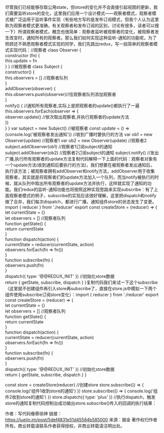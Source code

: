 尽管我们已经能够存取公用state，但store的变化并不会直接引起视图的更新，我们需要监听store的变化，这里我们应用一个设计模式——观察者模式，观察者模式被广泛运用于监听事件实现（有些地方写的是发布订阅模式，但我个人认为这里称为观察者模式更准确，有关观察者和发布订阅的区别，讨论有很多，读者可以搜一下）所谓观察者模式，概念也很简单：观察者监听被观察者的变化，被观察者发生改变时，通知所有的观察者。那么我们如何实现这种监听-通知的功能呢，为了照顾还不熟悉观察者模式实现的同学，我们先跳出redux，写一段简单的观察者模式实现代码：//观察者
class Observer {    
    constructor (fn) {      
        this.update = fn    
    }
}
//被观察者
class Subject {    
    constructor() {        
        this.observers = []          //观察者队列    
    }    
    addObserver(observer) {          
        this.observers.push(observer)//往观察者队列添加观察者    
    }    
    notify() {                       //通知所有观察者,实际上是把观察者的update()都执行了一遍       
        this.observers.forEach(observer => {        
            observer.update()            //依次取出观察者,并执行观察者的update方法        
        })    
    }
}
var subject = new Subject()       //被观察者
const update = () => {console.log('被观察者发出通知')}  //收到广播时要执行的方法
var ob1 = new Observer(update)    //观察者1
var ob2 = new Observer(update)    //观察者2
subject.addObserver(ob1)          //观察者1订阅subject的通知
subject.addObserver(ob2)          //观察者2订阅subject的通知
subject.notify()                  //发出广播,执行所有观察者的update方法复制代码解释一下上面的代码：观察者对象有一个update方法(收到通知后要执行的方法)，我们想要在被观察者发出通知后，执行该方法；被观察者拥有addObserver和notify方法，addObserver用于收集观察者，其实就是将观察者们的update方法加入一个队列，而当notify被执行的时候，就从队列中取出所有观察者的update方法并执行，这样就实现了通知的功能。我们redux的监听-通知功能也将按照这种实现思路来实现subscribe：有了上面观察者模式的例子，subscribe的实现应该很好理解，这里把dispatch和notify做了合并，我们每次dispatch，都进行广播，通知组件store的状态发生了变更。import { reducer } from './reducer'
export const createStore = (reducer) => {        
    let currentState = {}        
    let observers = []             //观察者队列        
    function getState() {                
        return currentState        
    }        
    function dispatch(action) {                
        currentState = reducer(currentState, action)                
        observers.forEach(fn => fn())        
    }        
    function subscribe(fn) {                
        observers.push(fn)        
    }        
    dispatch({ type: '@@REDUX_INIT' })  //初始化store数据        
    return { getState, subscribe, dispatch }
}复制代码我们来试一下这个subscribe（这里就不创建组件再引入store再subscribe了，直接在store.js中模拟一下两个组件使用subscribe订阅store变化）：import { reducer } from './reducer'
export const createStore = (reducer) => {        
    let currentState = {}        
    let observers = []             //观察者队列        
    function getState() {                
        return currentState        
    }        
    function dispatch(action) {                
        currentState = reducer(currentState, action)                
        observers.forEach(fn => fn())        
    }        
    function subscribe(fn) {                
        observers.push(fn)        
    }            
    dispatch({ type: '@@REDUX_INIT' })  //初始化store数据        
    return { getState, subscribe, dispatch }
}

const store = createStore(reducer)       //创建store
store.subscribe(() => { console.log('组件1收到store的通知') })
store.subscribe(() => { console.log('组件2收到store的通知') })
store.dispatch({ type: 'plus' })         //执行dispatch，触发store的通知复制代码控制台成功输出store.subscribe()传入的回调的执行结果：

作者：写代码像蔡徐抻
链接：https://juejin.im/post/5def4831e51d45584b585000
来源：掘金
著作权归作者所有。商业转载请联系作者获得授权，非商业转载请注明出处。